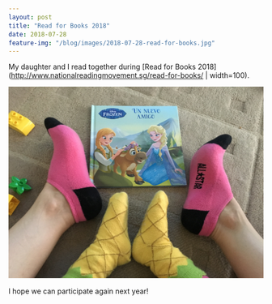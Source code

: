 ```yaml
---
layout: post
title: "Read for Books 2018"
date: 2018-07-28
feature-img: "/blog/images/2018-07-28-read-for-books.jpg"
---
```


My daughter and I read together during [Read for Books 2018](http://www.nationalreadingmovement.sg/read-for-books/ | width=100). 

![Reading](/blog/images/2018-07-28-read-for-books.jpg)

I hope we can participate again next year!

